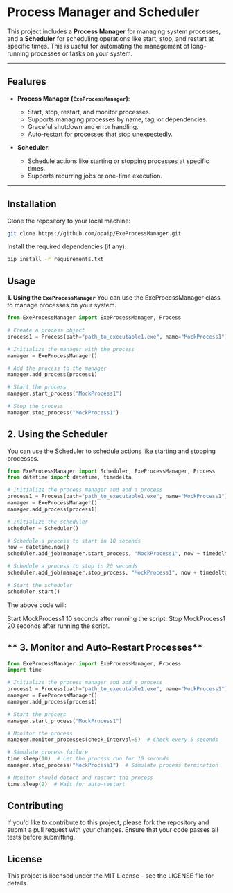# **Process Manager and Scheduler**

This project includes a **Process Manager** for managing system processes, and a **Scheduler** for scheduling operations like start, stop, and restart at specific times. This is useful for automating the management of long-running processes or tasks on your system.

---

## **Features**

- **Process Manager (`ExeProcessManager`)**: 
    - Start, stop, restart, and monitor processes.
    - Supports managing processes by name, tag, or dependencies.
    - Graceful shutdown and error handling.
    - Auto-restart for processes that stop unexpectedly.

- **Scheduler**:
    - Schedule actions like starting or stopping processes at specific times.
    - Supports recurring jobs or one-time execution.

---

## **Installation**

Clone the repository to your local machine:

```bash
git clone https://github.com/opaip/ExeProcessManager.git
```

Install the required dependencies (if any):
```bash
pip install -r requirements.txt
```

## **Usage**
**1. Using the `ExeProcessManager`**
You can use the ExeProcessManager class to manage processes on your system.
```python
from ExeProcessManager import ExeProcessManager, Process

# Create a process object
process1 = Process(path="path_to_executable1.exe", name="MockProcess1")

# Initialize the manager with the process
manager = ExeProcessManager()

# Add the process to the manager
manager.add_process(process1)

# Start the process
manager.start_process("MockProcess1")

# Stop the process
manager.stop_process("MockProcess1")
```

## **2. Using the Scheduler**
You can use the Scheduler to schedule actions like starting and stopping processes.
```python
from ExeProcessManager import Scheduler, ExeProcessManager, Process
from datetime import datetime, timedelta

# Initialize the process manager and add a process
process1 = Process(path="path_to_executable1.exe", name="MockProcess1")
manager = ExeProcessManager()
manager.add_process(process1)

# Initialize the scheduler
scheduler = Scheduler()

# Schedule a process to start in 10 seconds
now = datetime.now()
scheduler.add_job(manager.start_process, "MockProcess1", now + timedelta(seconds=10))

# Schedule a process to stop in 20 seconds
scheduler.add_job(manager.stop_process, "MockProcess1", now + timedelta(seconds=20))

# Start the scheduler
scheduler.start()
```
The above code will:

Start MockProcess1 10 seconds after running the script.
Stop MockProcess1 20 seconds after running the script.

## ** 3. Monitor and Auto-Restart Processes**
```python
from ExeProcessManager import ExeProcessManager, Process
import time

# Initialize the process manager and add a process
process1 = Process(path="path_to_executable1.exe", name="MockProcess1")
manager = ExeProcessManager()
manager.add_process(process1)

# Start the process
manager.start_process("MockProcess1")

# Monitor the process
manager.monitor_processes(check_interval=5)  # Check every 5 seconds

# Simulate process failure
time.sleep(10)  # Let the process run for 10 seconds
manager.stop_process("MockProcess1")  # Simulate process termination

# Monitor should detect and restart the process
time.sleep(2)  # Wait for auto-restart
```

## **Contributing**
If you'd like to contribute to this project, please fork the repository and submit a pull request with your changes. Ensure that your code passes all tests before submitting.

## **License**
This project is licensed under the MIT License - see the LICENSE file for details.



